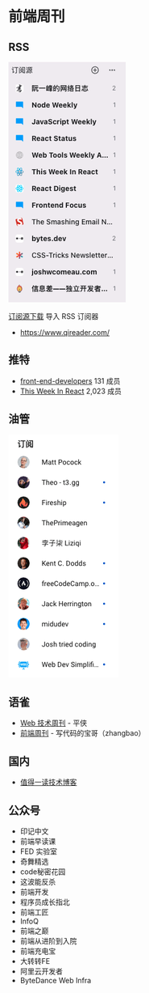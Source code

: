# 前端周刊

## RSS

![](doc/feweekly/fe-rss.png)


<a href="doc/feweekly/fe-rss.opml" download>订阅源下载</a> 导入 RSS 订阅器

-  https://www.qireader.com/

</div>


## 推特

- [front-end-developers](https://x.com/i/lists/233096513) 131 成员
- [This Week In React](https://x.com/i/lists/1462723878950690817) 2,023 成员

## 油管

![](doc/feweekly/youtuber.png)

## 语雀

- [Web 技术周刊](https://www.yuque.com/zenany/fe_weekly) - 平侠
- [前端周刊](https://www.yuque.com/zhangbao/weekly) - 写代码的宝哥（zhangbao）

## 国内

- [值得一读技术博客](https://daily-blog.chlinlearn.top/) 

## 公众号

- 印记中文
- 前端早读课
- FED 实验室
- 奇舞精选
- code秘密花园
- 这波能反杀
- 前端开发
- 程序员成长指北
- 前端工匠
- InfoQ
- 前端之巅
- 前端从进阶到入院
- 前端充电宝
- 大转转FE
- 阿里云开发者
- ByteDance Web Infra

